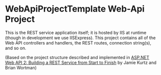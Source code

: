 ﻿# WebApiProjectTemplate Web-Api Project

This is the REST service application itself; it is hosted by IIS at runtime (though in development we use IISExpress). This project contains all of the Web API controllers and handlers, the REST routes, connection string(s), and so on.

(Based on the project structure described and implemented in [ASP.NET Web API 2: Building a REST Service from Start to Finish](http://www.amazon.com/ASP-NET-Web-API-Building-Service/dp/1484201108/ref=sr_1_1?ie=UTF8&qid=1429269153&sr=8-1&keywords=9781484201107) by Jamie Kurtz and Brian Wortman)